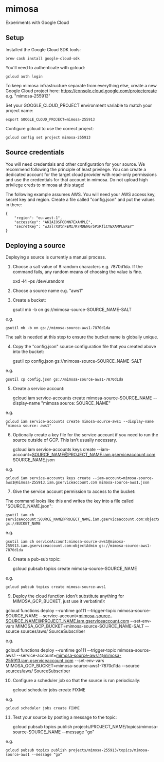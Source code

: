 # mimosa

Experiments with Google Cloud

## Setup

Installed the Google Cloud SDK tools:

    brew cask install google-cloud-sdk

You'll need to authenticate with gcloud:

    gcloud auth login

To keep mimosa infrastructure separate from everything else, create a new Google Cloud project here: https://console.cloud.google.com/projectcreate e.g. "mimosa-255913"

Set your GOOGLE_CLOUD_PROJECT environment variable to match your project name:

    export GOOGLE_CLOUD_PROJECT=mimosa-255913

Configure gcloud to use the correct project:

    gcloud config set project mimosa-255913

## Source credentials

You will need credentials and other configuration for your source. We recommend following the principle of least privilege. You can create a dedicated account for the target cloud provider with read-only permissions and use the credentials for that account in mimosa. Do not upload high privilege creds to mimosa at this stage!


The following example assumes AWS. You will need your AWS access key, secret key and region. Create a file called "config.json" and put the values in there:

```
{
    "region": "eu-west-1",
    "accessKey": "AKIAIOSFODNN7EXAMPLE",
    "secretKey": "wJalrXUtnFEMI/K7MDENG/bPxRfiCYEXAMPLEKEY"
}
```

## Deploying a source

Deploying a source is currently a manual process.

1) Choose a salt value of 8 random characters e.g. 7870d1da. If the command fails, any random means of choosing the value is fine.

    xxd -l4 -ps /dev/urandom

2) Choose a source name e.g. "aws1"

3) Create a bucket:

    gsutil mb -b on gs://mimosa-source-SOURCE_NAME-SALT

e.g.

    gsutil mb -b on gs://mimosa-source-aws1-7870d1da

The salt is needed at this step to ensure the bucket name is globally unique.

4) Copy the "config.json" source configuration file that you created above into the bucket:

    gsutil cp config.json gs://mimosa-source-SOURCE_NAME-SALT

e.g.

    gsutil cp config.json gs://mimosa-source-aws1-7870d1da

5) Create a service account:

    gcloud iam service-accounts create mimosa-source-SOURCE_NAME --display-name "mimosa source: SOURCE_NAME"

e.g.

    gcloud iam service-accounts create mimosa-source-aws1 --display-name "mimosa source: aws1"

6) Optionally create a key file for the service account if you need to run the source outside of GCP. This isn't usually necessary.

    gcloud iam service-accounts keys create --iam-account=SOURCE_NAME@PROJECT_NAME.iam.gserviceaccount.com SOURCE_NAME.json

e.g.

    gcloud iam service-accounts keys create --iam-account=mimosa-source-aws1@mimosa-255913.iam.gserviceaccount.com mimosa-source-aws1.json

7) Give the service account permission to access to the bucket:

The command looks like this and writes the key into a file called "SOURCE_NAME.json":

    gsutil iam ch serviceAccount:SOURCE_NAME@PROJECT_NAME.iam.gserviceaccount.com:objectAdmin gs://BUCKET_NAME

e.g.

    gsutil iam ch serviceAccount:mimosa-source-aws1@mimosa-255913.iam.gserviceaccount.com:objectAdmin gs://mimosa-source-aws1-7870d1da

8) Create a pub-sub topic:

    gcloud pubsub topics create mimosa-source-SOURCE_NAME

e.g.

    gcloud pubsub topics create mimosa-source-aws1

9) Deploy the cloud function (don't substitute anything for MIMOSA_GCP_BUCKET, just use it verbatim!):

gcloud functions deploy --runtime go111 --trigger-topic mimosa-source-SOURCE_NAME --service-account=mimosa-source-SOURCE_NAME@PROJECT_NAME.iam.gserviceaccount.com --set-env-vars MIMOSA_GCP_BUCKET=mimosa-source-SOURCE_NAME-SALT --source sources/aws/ SourceSubscriber

e.g.

gcloud functions deploy --runtime go111 --trigger-topic mimosa-source-aws1 --service-account=mimosa-source-aws1@mimosa-255913.iam.gserviceaccount.com --set-env-vars MIMOSA_GCP_BUCKET=mimosa-source-aws1-7870d1da --source sources/aws/ SourceSubscriber


10) Configure a scheduler job so that the source is run periodically:

    gcloud scheduler jobs create FIXME

e.g.

    gcloud scheduler jobs create FIXME

11) Test your source by posting a message to the topic:

    gcloud pubsub topics publish projects/PROJECT_NAME/topics/mimosa-source-SOURCE_NAME --message "go"

e.g.

    gcloud pubsub topics publish projects/mimosa-255913/topics/mimosa-source-aws1 --message "go"
